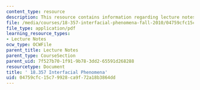 ```yaml
---
content_type: resource
description: This resource contains information regarding lecture notes.
file: /media/courses/18-357-interfacial-phenomena-fall-2010/04759cfc15c79928ca9f72a18b3864dd_MIT18_357F10_lec_all.pdf
file_type: application/pdf
learning_resource_types:
- Lecture Notes
ocw_type: OCWFile
parent_title: Lecture Notes
parent_type: CourseSection
parent_uid: 7f527b70-1f91-9b78-3dd2-65591d268288
resourcetype: Document
title: ' 18.357 Interfacial Phenomena'
uid: 04759cfc-15c7-9928-ca9f-72a18b3864dd
---
```


